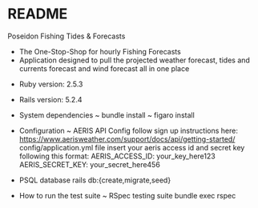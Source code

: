 # README

Poseidon Fishing Tides & Forecasts
- The One-Stop-Shop for hourly Fishing Forecasts
- Application designed to pull the projected weather forecast, tides and currents forecast and wind forecast all in one place

* Ruby version: 2.5.3

* Rails version: 5.2.4

* System dependencies
  ~ bundle install
  ~ figaro install

* Configuration
  ~ AERIS API Config
    follow sign up instructions here: https://www.aerisweather.com/support/docs/api/getting-started/
    config/application.yml file insert your aeris access id and secret key following this format:
    AERIS_ACCESS_ID: your_key_here123
    AERIS_SECRET_KEY: your_secret_here456

* PSQL database
  rails db:{create,migrate,seed}

* How to run the test suite
  ~ RSpec testing suite
    bundle exec rspec

